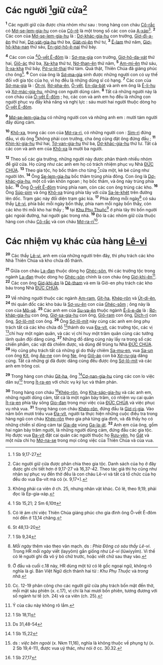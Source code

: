 # Các người [^1*]giữ cửa[^1]
<sup><b>1</b></sup> Các người giữ cửa được chia nhóm như sau : trong hàng con cháu [Cô-rắc]() có [Mơ-se-lem-gia-hu]() con của [Cô-rê]() là một trong số các con của [A-xáp]()[^2]. <sup><b>2</b></sup> Các con của [Mơ-se-lem-gia-hu]() là : [Dơ-khác-gia-hu]() con trưởng, [Giơ-đi-a-ên]() thứ hai, [Dơ-vát-gia-hu]() thứ ba, [Giát-ni-ên]() thứ tư, <sup><b>3</b></sup> [Ê-lam]() thứ năm, [Giơ-hô-kha-nan]() thứ sáu, [En-giơ-hô-ê-nai]() thứ bảy.

<sup><b>4</b></sup> Các con của [^2*][Ô-vết Ê-đôm]() là : [Sơ-ma-gia]() con trưởng, [Giơ-hô-da-vát]() thứ hai, [Giô-ác]() thứ ba, [Xa-kha]() thứ tư, [Nơ-than-ên]() thứ năm, <sup><b>5</b></sup> [Am-mi-ên]() thứ sáu, [Ít-xa-kha]() thứ bảy, [Pơ-u-lơ-thai]() thứ tám. Quả thật, Thiên Chúa đã giáng phúc cho ông[^3]. <sup><b>6</b></sup> Con của ông là [Sơ-ma-gia]() sinh được những người con có uy thế đối với gia tộc của họ, vì họ đều là những dũng sĩ có hạng. <sup><b>7</b></sup> Các con của [Sơ-ma-gia]() là : [Ót-ni](), [Rơ-pha-ên](), [Ô-vết](), [En-da-bát]() và anh em ông là [Ê-li-hu]() và [Xơ-mác-gia-hu](), những con người dũng cảm. <sup><b>8</b></sup> Tất cả những người này là con cháu của [Ô-vết Ê-đôm]() ; họ, các con và anh em họ đều là những con người phục vụ đầy khả năng và nghị lực : sáu mươi hai người thuộc dòng họ [Ô-vết Ê-đôm]().

<sup><b>9</b></sup> [Mơ-se-lem-gia-hu]() có những người con và những anh em : mười tám người đầy dũng cảm.

<sup><b>10</b></sup> [Khô-xa](), trong các con của [Mơ-ra-ri](), có những người con : [Sim-ri]() đứng đầu, vì dù ông [^3*]không phải con trưởng, cha ông cũng đặt ông đứng đầu ; <sup><b>11</b></sup> [Khin-ki-gia-hu]() thứ hai, [Tơ-van-gia-hu]() thứ ba, [Dơ-khác-gia-hu]() thứ tư. Tất cả các con và anh em của [Khô-xa]() là mười ba người.

<sup><b>12</b></sup> Theo số các gia trưởng, những người này được phân thành nhiều nhóm để giữ cửa. Họ cũng như các anh em họ có trách nhiệm phục vụ Nhà [ĐỨC CHÚA](). <sup><b>13</b></sup> Theo gia tộc, họ bốc thăm cho từng [^4*]cửa một, kẻ bé cũng như người lớn. <sup><b>14</b></sup> Ông [Se-lem-gia-hu]() bốc thăm trúng phía đông. Con ông là [Dơ-khác-gia-hu](), một cố vấn khôn ngoan ; họ bốc thăm, và ông này trúng phía bắc. <sup><b>15</b></sup> Ông [Ô-vết Ê-đôm]() trúng phía nam, còn các con ông trúng các kho. <sup><b>16</b></sup> Ông [Súp-pim]() và ông [Khô-xa]() trúng phía tây với cửa [Sa-le-khét]() trên đường lên dốc. Trạm gác này đối diện trạm gác kia. <sup><b>17</b></sup> Phía đông mỗi ngày[^4] có sáu thầy [Lê-vi](), phía bắc mỗi ngày bốn thầy, phía nam mỗi ngày bốn thầy, còn các kho thì mỗi kho hai thầy ; <sup><b>18</b></sup> tại [Khu Phụ Thuộc]()[^5] ở phía tây thì bốn người gác ngoài đường, hai người gác trong nhà. <sup><b>19</b></sup> Đó là các nhóm giữ cửa thuộc hàng con cháu [Cô-rắc]() và con cháu [Mơ-ra-ri]()[^6].


# Các nhiệm vụ khác của hàng [Lê-vi]()
<sup><b>20</b></sup> Các thầy [Lê-vi](), anh em của những người trên đây, thì phụ trách các kho Nhà Thiên Chúa và kho chứa đồ thánh.

<sup><b>21</b></sup> Giữa con cháu [La-đan]() thuộc dòng họ [Ghéc-sôn](), thì các trưởng tộc trong ngành [La-đan]() thuộc dòng họ [Ghéc-sôn]() chính là con cháu ông [Giơ-khi-ên]()[^7]. <sup><b>22</b></sup> Các con ông [Giơ-khi-ên]() là [Dê-tham]() và em là Giô-en phụ trách các kho báu trong Nhà [ĐỨC CHÚA]().

<sup><b>23</b></sup> Về những người thuộc các ngành [Am-ram](), [Gít-ha](), [Khép-rôn]() và [Út-di-ên](), <sup><b>24</b></sup> thì quản đốc các kho báu là [Sơ-vu-ên]() con của [Ghéc-sôm]() ; ông này là con của [Mô-sê](). <sup><b>25</b></sup> Các anh em của [Su-va-ên]() thuộc ngành [Ê-li-e-de]() là : [Rơ-kháp-gia-hu]() con ông, [Giơ-sa-gia-hu]() con ông, [Giô-ram]() con ông, [Dích-ri]() con ông, [Sơ-lô-mít]() con ông. <sup><b>26</b></sup> Ông [Sơ-lô-mít]() này cùng các anh em ông phụ trách tất cả các kho chứa đồ [^5*]thánh do vua [Đa-vít](), các trưởng tộc, các vị [^6*]chỉ huy một ngàn quân, và các vị chỉ huy một trăm quân cùng các tướng lãnh quân đội dâng cúng. <sup><b>27</b></sup> Những đồ dâng cúng này lấy ra trong số các chiến phẩm, các vật đã chiếm được, và dùng để trùng tu Nhà [ĐỨC CHÚA](). <sup><b>28</b></sup> Họ cũng phụ trách tất cả những gì do thầy chiêm [Sa-mu-en](), vua [Sa-un]() con ông [Kít](), ông [Áp-ne]() con ông [Ne](), ông [Giô-áp]() con bà [Xơ-ru-gia]() dâng cúng. Tất cả những gì đã được dâng cúng đều được ông [Sơ-lô-mít]() và các anh em trông coi.

<sup><b>29</b></sup> Trong hàng con cháu [Gít-ha](), ông [^7*][Cơ-nan-gia-hu]() cùng các con lo việc dân sự[^8] trong [Ít-ra-en]() với chức vụ ký lục và thẩm phán.

<sup><b>30</b></sup> Trong hàng con cháu [^8*][Khép-rôn](), ông [Kha-sáp-gia-hu]() và các anh em, những người dũng cảm, tất cả là một ngàn bảy trăm, có nhiệm vụ cai quản [Ít-ra-en]() phía tây sông [Gio-đan]() trong mọi việc của [ĐỨC CHÚA]() và việc phục vụ nhà vua. <sup><b>31</b></sup> Trong hàng con cháu [Khép-rôn](), đứng đầu là [Giơ-ri-gia](). Vào năm bốn mươi triều vua [Đa-vít](), người ta thực hiện những cuộc điều tra trong hàng ngũ con cháu [Khép-rôn]() theo gia phả từng gia đình, và đã thấy họ có những chiến sĩ dũng cảm tại [Gia-de]() vùng [Ga-la-át](). <sup><b>32</b></sup> Anh em của ông, gồm hai ngàn bảy trăm người, là những người dũng cảm, đứng đầu các gia tộc. Họ được vua [Đa-vít]() đặt cai quản các người thuộc họ [Rưu-vên](), họ [Gát]() và một nửa chi họ [Mơ-na-se]() trong mọi công việc của Thiên Chúa và của vua.

[^1]: Các người giữ cửa được phân chia theo gia tộc. Danh sách của họ ở đây được ghi chi tiết hơn ở 9,17-27 và 16,37-42. Theo tác giả thì họ cũng như nhân sự phục vụ đền thờ đều là con cháu Lê-vi và tất cả tổ chức của họ đều do vua Đa-vít mà có (x. 9,17+).
[^2]: Không phải ca viên ở ch. 25, nhưng nhân vật khác. Có lẽ, theo 9,19, phải đọc là Ép-gia-xáp.
[^3]: Có lẽ ám chỉ việc Thiên Chúa giáng phúc cho gia đình ông Ô-vết Ê-đôm nói đến ở 13,14 chăng.
[^4]: *Mỗi ngày* thêm vào theo văn mạch. ds : *Phía Đông có sáu thầy Lê-vi*. Trong HR *mỗi ngày* viết (layyôm) gần giống như *Lê-vi* (lüwiyyîm). Vì thế có lẽ người ghi đà vô ý bỏ chữ trước, hoặc viết chữ sau thay vào.
[^5]: Ở đầu và cuối c.18 này, HR dùng một từ có lẽ gốc ngoại ngữ, không rõ nghĩa là gì. Bản Việt Ngữ dịch thành hai từ : *Khu Phụ Thuộc* và *trong nhà*.
[^6]: Cc. 12-19 phân công cho các người giữ cửa phụ trách bốn mặt đền thờ, mỗi mặt sáu phiên (x. c.17), vị chi là hai mươi bốn phiên, tương đương với số ngành tư tế (ch. 24) và ca viên (ch. 25).
[^7]: Ý của câu này không rõ lắm.
[^8]: ds : *việc bên ngoài* (x. Nkm 11,16), nghĩa là không thuộc về phụng tự (x. 2 Sb 19,4-11), được vua uỷ thác, như nói ở cc. 30.32.
[^1*]: 1 Sb 9,17-27
[^2*]: 1 Sb 15,21; 2 Sm 6,10tt
[^3*]: St 48,13-20
[^4*]: 1 Sb 9,24
[^5*]: 1 Sb 18,11
[^6*]: Ds 31,48-54
[^7*]: 1 Sb 15,22
[^8*]: 1 Sb 27,17